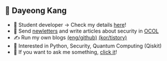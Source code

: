 ## :small_blue_diamond: Dayeong Kang

- :book: Student developer → Check my details [here](https://tula3and.github.io/about/)!
- :cookie: Send [newletters](https://www.notion.so/OCOL-a7aa10edd95f42c586b23a5a536b9649) and write articles about security in [OCOL](https://medium.com/ocol)
- :writing_hand: Run my own blogs [(eng/github)](https://tula3and.github.io/) [(kor/tistory)](https://tula3and.tistory.com/)
- :cake: Interested in Python, Security, Quantum Computing (Qiskit) 
- 💬 If you want to ask me something, [click it](https://github.com/tula3and/tula3and/issues)!

